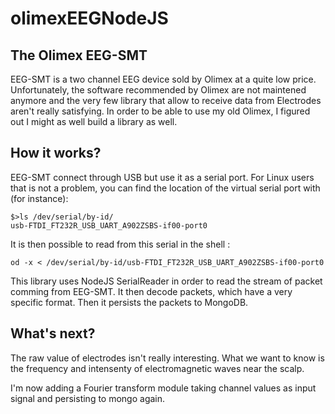 # olimexEEGNodeJS

## The Olimex EEG-SMT 
EEG-SMT is a two channel EEG device sold by Olimex at a quite low price. 
Unfortunately, the software recommended by Olimex are not maintened anymore and the very few library that allow to receive data from Electrodes aren't really satisfying.
In order to be able to use my old Olimex, I figured out I might as well build a library as well.

## How it works? 
EEG-SMT connect through USB but use it as a serial port. For Linux users that is not a problem, you can find the location of the virtual serial port with (for instance):
```
$>ls /dev/serial/by-id/
usb-FTDI_FT232R_USB_UART_A902ZSBS-if00-port0
```
It is then possible to read from this serial in the shell :
```
od -x < /dev/serial/by-id/usb-FTDI_FT232R_USB_UART_A902ZSBS-if00-port0
```

This library uses NodeJS SerialReader in order to read the stream of packet comming from EEG-SMT. It then decode packets, which have a very specific format. Then it persists the packets to MongoDB.

## What's next?

The raw value of electrodes isn't really interesting. What we want to know is the frequency and intensenty of electromagnetic waves near the scalp.

I'm now adding a Fourier transform module taking channel values as input signal and persisting to mongo again. 
